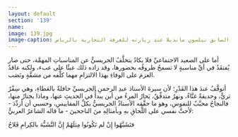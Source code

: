 ```yaml
---
layout: default
section: '139'
name:
image: 139.jpg
image-caption: الجريسي مع رئيس جنوب إفريقيا السابق نيلسون مانديلا عند زيارته للغرفة التجارية بالرياض
---
```

أما على الصعيد الاجتماعيِّ فلا يكادُ يتخلَّفُ الجريسيُّ عن المناسباتِ المهمَّة، حتى صار يُفتقَدُ في أيِّ مناسبةٍ لا تسمحُ ظروفُه بحضورها، وقد زاده ذلك عبئًا على عبء، ولكنه عاقدٌ العزمَ على الوفاءِ بهذا الالتزامِ مهما كلَّفه من مشقَّةٍ ونَصَب.

أتوقَّفُ عندَ هذا القَدْرِ؛ لأن سيرةَ الأستاذ عبدِ الرحمنِ الجريسيِّ حافلةٌ بالعَطاءِ، وهي سِفْرٌ ثريٌّ، وحديقةٌ غنَّاءُ، ونهرٌ متدفِّقٌ، يَحارُ المرءُ من أين يبدأُ في الحديثِ عنها، وماذا يختارُ منها، فالنجاحُ محبَّبٌ للنفوسِ، وهو ما حقَّقه الأستاذُ الجريسيُّ بكلِّ المقاييسِ، وحسبي أن أردِّدَ - لأحثَّ نفسي على اللَّحاقِ بهِ وبأمثالِهِ منَ الناجحينَ - ما قاله الشاعرُ العربيُّ:

<div class="poem">
<span class="poem-line">
فتَشَبَّهُوا إِنْ لم تَكُونُوا مِثلَهُمْ
</span>
<span class="poem-line">
إِنَّ التَّشَبُّهَ بالكِرامِ فَلاحُ
</span>
</div>

